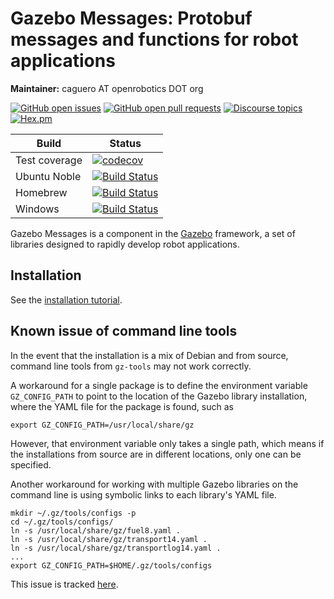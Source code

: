 # Gazebo Messages: Protobuf messages and functions for robot applications

**Maintainer:** caguero AT openrobotics DOT org

[![GitHub open issues](https://img.shields.io/github/issues-raw/gazebosim/gz-msgs.svg)](https://github.com/gazebosim/gz-msgs/issues)
[![GitHub open pull requests](https://img.shields.io/github/issues-pr-raw/gazebosim/gz-msgs.svg)](https://github.com/gazebosim/gz-msgs/pulls)
[![Discourse topics](https://img.shields.io/discourse/https/community.gazebosim.org/topics.svg)](https://community.gazebosim.org)
[![Hex.pm](https://img.shields.io/hexpm/l/plug.svg)](https://www.apache.org/licenses/LICENSE-2.0)

Build | Status
-- | --
Test coverage | [![codecov](https://codecov.io/gh/gazebosim/gz-msgs/tree/gz-msgs11/graph/badge.svg)](https://codecov.io/gh/gazebosim/gz-msgs/tree/gz-msgs11)
Ubuntu Noble  | [![Build Status](https://build.osrfoundation.org/buildStatus/icon?job=gz_msgs-ci-gz-msgs11-noble-amd64)](https://build.osrfoundation.org/job/gz_msgs-ci-gz-msgs11-noble-amd64)
Homebrew      | [![Build Status](https://build.osrfoundation.org/buildStatus/icon?job=gz_msgs-ci-gz-msgs11-homebrew-amd64)](https://build.osrfoundation.org/job/gz_msgs-ci-gz-msgs11-homebrew-amd64)
Windows       | [![Build Status](https://build.osrfoundation.org/buildStatus/icon?job=gz_msgs-11-win)](https://build.osrfoundation.org/job/gz_msgs-11-win)

Gazebo Messages is a component in the [Gazebo](http://gazebosim.org)
framework, a set of libraries designed to rapidly develop robot applications.

## Installation

See the [installation tutorial](https://gazebosim.org/api/msgs/10/install.html).

## Known issue of command line tools

In the event that the installation is a mix of Debian and from source, command
line tools from `gz-tools` may not work correctly.

A workaround for a single package is to define the environment variable
`GZ_CONFIG_PATH` to point to the location of the Gazebo library installation,
where the YAML file for the package is found, such as
```{.sh}
export GZ_CONFIG_PATH=/usr/local/share/gz
```

However, that environment variable only takes a single path, which means if the
installations from source are in different locations, only one can be specified.

Another workaround for working with multiple Gazebo libraries on the command
line is using symbolic links to each library's YAML file.
```{.sh}
mkdir ~/.gz/tools/configs -p
cd ~/.gz/tools/configs/
ln -s /usr/local/share/gz/fuel8.yaml .
ln -s /usr/local/share/gz/transport14.yaml .
ln -s /usr/local/share/gz/transportlog14.yaml .
...
export GZ_CONFIG_PATH=$HOME/.gz/tools/configs
```

This issue is tracked [here](https://github.com/gazebosim/gz-tools/issues/8).


